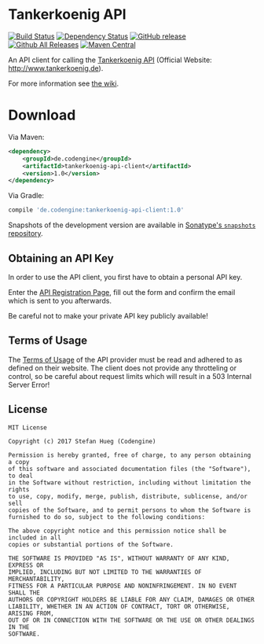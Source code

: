 Tankerkoenig API
================

[![Build Status](https://travis-ci.org/codengine/tankerkoenig-api-client.svg?branch=master)](https://travis-ci.org/codengine/tankerkoenig-api-client)
[![Dependency Status](https://www.versioneye.com/user/projects/58ff772d6ac171431cf95145/badge.svg?style=flat-square)](https://www.versioneye.com/user/projects/58ff772d6ac171431cf95145)
[![GitHub release](https://img.shields.io/github/release/codengine/tankerkoenig-api-client.svg)](https://github.com/codengine/tankerkoenig-api-client/releases/latest) [![Github All Releases](https://img.shields.io/github/downloads/codengine/tankerkoenig-api-client/total.svg)](https://github.com/codengine/tankerkoenig-api-client/releases/latest)
[![Maven Central](https://img.shields.io/maven-central/v/de.codengine/tankerkoenig-api-client.svg)](https://mvnrepository.com/artifact/de.codengine/tankerkoenig-api-client/latest)

An API client for calling the [Tankerkoenig API][1] (Official Website: http://www.tankerkoenig.de).

For more information see [the wiki][wiki].

Download
========

Via Maven:

```xml
<dependency>
    <groupId>de.codengine</groupId>
    <artifactId>tankerkoenig-api-client</artifactId>
    <version>1.0</version>
</dependency>
```

Via Gradle:

```groovy
compile 'de.codengine:tankerkoenig-api-client:1.0'
```

Snapshots of the development version are available in [Sonatype's ``snapshots`` repository][sonasnaps].

Obtaining an API Key
--------------------

In order to use the API client, you first have to obtain a personal API key.

Enter the [API Registration Page][register], fill out the form and confirm the email which is sent to you afterwards.

Be careful not to make your private API key publicly available! 

Terms of Usage
--------------

The [Terms of Usage][terms] of the API provider must be read and adhered to as defined on their website. The client does not provide any throtteling or control, so be careful about request limits which will result in a 503 Internal Server Error!

License
-------
    MIT License
    
    Copyright (c) 2017 Stefan Hueg (Codengine)
    
    Permission is hereby granted, free of charge, to any person obtaining a copy
    of this software and associated documentation files (the "Software"), to deal
    in the Software without restriction, including without limitation the rights
    to use, copy, modify, merge, publish, distribute, sublicense, and/or sell
    copies of the Software, and to permit persons to whom the Software is
    furnished to do so, subject to the following conditions:
    
    The above copyright notice and this permission notice shall be included in all
    copies or substantial portions of the Software.

    THE SOFTWARE IS PROVIDED "AS IS", WITHOUT WARRANTY OF ANY KIND, EXPRESS OR
    IMPLIED, INCLUDING BUT NOT LIMITED TO THE WARRANTIES OF MERCHANTABILITY,
    FITNESS FOR A PARTICULAR PURPOSE AND NONINFRINGEMENT. IN NO EVENT SHALL THE
    AUTHORS OR COPYRIGHT HOLDERS BE LIABLE FOR ANY CLAIM, DAMAGES OR OTHER
    LIABILITY, WHETHER IN AN ACTION OF CONTRACT, TORT OR OTHERWISE, ARISING FROM,
    OUT OF OR IN CONNECTION WITH THE SOFTWARE OR THE USE OR OTHER DEALINGS IN THE
    SOFTWARE.

[1]: https://creativecommons.tankerkoenig.de
[register]: https://creativecommons.tankerkoenig.de/#register
[wiki]: https://github.com/codengine/tankerkoenig-api-client/wiki
[terms]: https://creativecommons.tankerkoenig.de/#usage
[sonasnaps]: https://oss.sonatype.org/content/repositories/snapshots/de/codengine/tankerkoenig-api-client/
